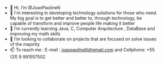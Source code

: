- 👋 Hi, I’m @JoaoPaolinelli
- 👀 I'm interesting in developing technology solutions for those who need. My big goal is to get better and better to, through technology, be capable of transform and improve people life making it better
- 🌱 I’m currently learning Java, C, Computer Arquitecture , DataBase and improving my math skills
- 💞️ I’m looking to collaborate on projects that are focused on solve issues of the majority
- 📫 To reach me : E-mail : joaopaolinelli@gmail.com and Cellphone:  +55 (31) 9 991557502

<!---
JoaoPaolinelli/JoaoPaolinelli is a ✨ special ✨ repository because its `README.md` (this file) appears on your GitHub profile.
You can click the Preview link to take a look at your changes.
--->

